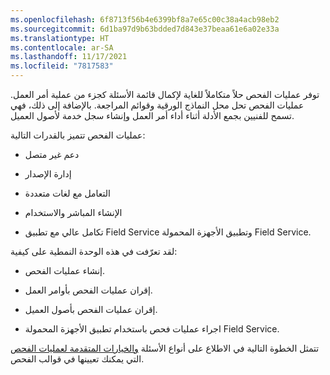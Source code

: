 ```yaml
---
ms.openlocfilehash: 6f8713f56b4e6399bf8a7e65c00c38a4acb98eb2
ms.sourcegitcommit: 6d1ba97d9b63bdded7d843e37beaa61e6a02e33a
ms.translationtype: HT
ms.contentlocale: ar-SA
ms.lasthandoff: 11/17/2021
ms.locfileid: "7817583"
---
```

توفر عمليات الفحص حلاً متكاملاً للغاية لإكمال قائمة الأسئلة كجزء من عملية أمر العمل. عمليات الفحص تحل محل النماذج الورقية وقوائم المراجعة. بالإضافة إلى ذلك، فهي تسمح للفنيين بجمع الأدلة أثناء أداء أمر العمل وإنشاء سجل خدمة لأصول العميل.

عمليات الفحص تتميز بالقدرات التالية:

- دعم غير متصل

- إدارة الإصدار

- التعامل مع لغات متعددة

- الإنشاء المباشر والاستخدام

- تكامل عالي مع تطبيق Field Service وتطبيق الأجهزة المحمولة Field Service.

لقد تعرّفت في هذه الوحدة النمطية على كيفية:

- إنشاء عمليات الفحص.

- إقران عمليات الفحص بأوامر العمل.

- إقران عمليات الفحص بأصول العميل.

- اجراء عمليات فحص باستخدام تطبيق الأجهزة المحمولة Field Service.

تتمثل الخطوة التالية في الاطلاع على أنواع الأسئلة [والخيارات المتقدمة لعمليات الفحص](/dynamics365/field-service/inspections-advanced?azure-portal=true) التي يمكنك تعيينها في قوالب الفحص.
